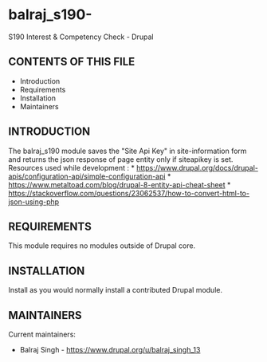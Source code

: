 # balraj_s190-
S190 Interest &amp; Competency Check - Drupal

CONTENTS OF THIS FILE
---------------------

 * Introduction
 * Requirements
 * Installation
 * Maintainers


INTRODUCTION
------------

The balraj_s190 module saves the "Site Api Key" in site-information form and returns the json response of page entity only if siteapikey is set.
	Resources used while development : 
		* https://www.drupal.org/docs/drupal-apis/configuration-api/simple-configuration-api
		* https://www.metaltoad.com/blog/drupal-8-entity-api-cheat-sheet
		* https://stackoverflow.com/questions/23062537/how-to-convert-html-to-json-using-php


REQUIREMENTS
------------

This module requires no modules outside of Drupal core.



INSTALLATION
------------

Install as you would normally install a contributed Drupal module.


MAINTAINERS
-----------

Current maintainers:
 * Balraj Singh - https://www.drupal.org/u/balraj_singh_13
